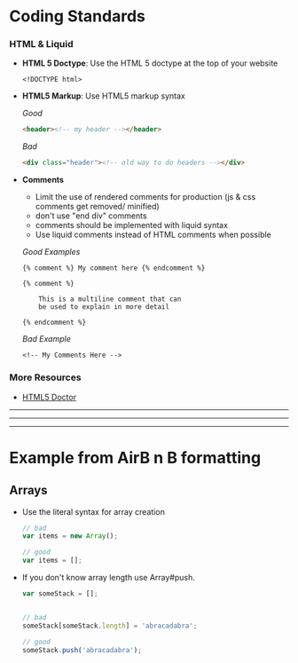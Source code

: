 # Coding Standards

### <a name='html'>HTML & Liquid</a>

- **HTML 5 Doctype**: Use the HTML 5 doctype at the top of your website

    `<!DOCTYPE html>`

- **HTML5 Markup**: Use HTML5 markup syntax

    *Good*
    ```html
    <header><!-- my header --></header>
    ```
    
    *Bad*
    ```html
    <div class="header"><!-- old way to do headers --></div>
    ```

- **Comments**
    - Limit the use of rendered comments for production (js & css comments get removed/ minified)
    - don't use "end div" comments
    - comments should be implemented with liquid syntax
    - Use liquid comments instead of HTML comments when possible

    *Good Examples*
    ```liquid
    {% comment %} My comment here {% endcomment %}
    
    {% comment %}
    
        This is a multiline comment that can
        be used to explain in more detail
    
    {% endcomment %}
    
    ```
    
    *Bad Example*
    ```liquid
    <!-- My Comments Here -->
    ```

### <a name='moreresources'>More Resources</a>

- [HTML5 Doctor](http://html5doctor.com/)

---

---

---


# Example from AirB n B formatting
## <a name='arrays'>Arrays</a>

  - Use the literal syntax for array creation

    ```javascript
    // bad
    var items = new Array();

    // good
    var items = [];
    ```

  - If you don't know array length use Array#push.

    ```javascript
    var someStack = [];


    // bad
    someStack[someStack.length] = 'abracadabra';

    // good
    someStack.push('abracadabra');
    ```

